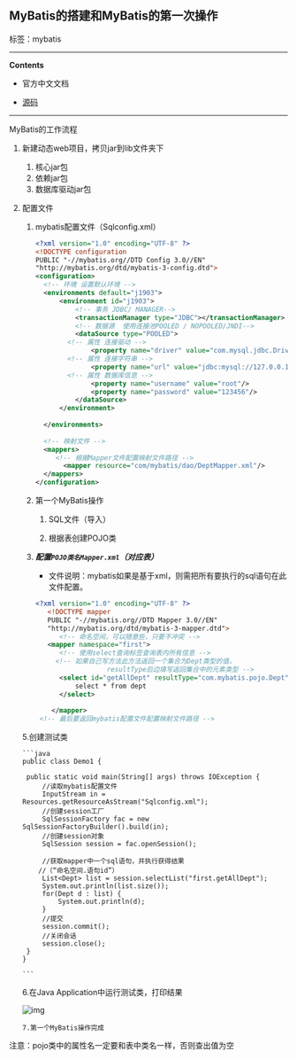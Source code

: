 ## MyBatis的搭建和MyBatis的第一次操作

标签：mybatis

****


**Contents**

- 官方中文文档

- [源码](JavaFrameworks/20191028)

****

MyBatis的工作流程
1. 新建动态web项目，拷贝jar到lib文件夹下
   1. 核心jar包
   2. 依赖jar包
   3. 数据库驱动jar包
2. 配置文件
   1. mybatis配置文件（Sqlconfig.xml）
      ```xml
      <?xml version="1.0" encoding="UTF-8" ?>
      <!DOCTYPE configuration
      PUBLIC "-//mybatis.org//DTD Config 3.0//EN"
      "http://mybatis.org/dtd/mybatis-3-config.dtd">
      <configuration>
      	<!-- 环境 设置默认环境 -->
      	<environments default="j1903">
      		<environment id="j1903">
      			<!-- 事务 JDBC/ MANAGER-->
      			<transactionManager type="JDBC"></transactionManager>
      			<!-- 数据源  使用连接池POOLED / NOPOOLED/JNDI-->
      			<dataSource type="POOLED">
              <!-- 属性 连接驱动 -->
      				<property name="driver" value="com.mysql.jdbc.Driver"/>
              <!-- 属性 连接字符串 -->
      				<property name="url" value="jdbc:mysql://127.0.0.1:3306/j1903"/>
              <!-- 属性 数据库信息 -->
      				<property name="username" value="root"/>
      				<property name="password" value="123456"/>
      			</dataSource>
      		</environment>
      		
      	</environments>
      	
      	<!-- 映射文件 -->
        <mappers>
           <!-- 根据Mapper文件配置映射文件路径 -->
        	 <mapper resource="com/mybatis/dao/DeptMapper.xml"/>
        </mappers>
      </configuration>
      ```
      
   2. 第一个MyBatis操作
   
      1. SQL文件（导入）
      
      2. 根据表创建POJO类
      
   4. ***配置`POJO类名Mapper.xml`（对应表）***

      - 文件说明：mybatis如果是基于xml，则需把所有要执行的sql语句在此文件配置。
   
      ```xml
      <?xml version="1.0" encoding="UTF-8" ?>
         <!DOCTYPE mapper
         PUBLIC "-//mybatis.org//DTD Mapper 3.0//EN"
         "http://mybatis.org/dtd/mybatis-3-mapper.dtd">
         	<!-- 命名空间，可以随意些，只要不冲突 -->
         <mapper namespace="first">
         	<!-- 使用select查询标签查询表内所有信息 -->
           <!-- 如果自己写方法此方法返回一个集合为Dept类型的值，
         				resultType后边填写返回集合中的元素类型 -->
         	<select id="getAllDept" resultType="com.mybatis.pojo.Dept">
         		select * from dept
         	</select>
           
	      </mapper>
	   <!-- 最后要返回mybatis配置文件配置映射文件路径 -->
	   ```
	5.创建测试类
	   
	   ```java
	   public class Demo1 {
	   
	   	public static void main(String[] args) throws IOException {
	   		//读取mybatis配置文件
	   		InputStream in = Resources.getResourceAsStream("Sqlconfig.xml");
	   		//创建session工厂
	   		SqlSessionFactory fac = new SqlSessionFactoryBuilder().build(in);
	   		//创建session对象
	   		SqlSession session = fac.openSession();
	   		
	   		//获取mapper中一个sql语句，并执行获得结果
	       //（“命名空间.语句id”）
	   		List<Dept> list = session.selectList("first.getAllDept");
	   		System.out.println(list.size());
	   		for(Dept d : list) {
	   			System.out.println(d);
	   		}
	   		//提交
	   		session.commit();
	   		//关闭会话
	   		session.close();
	   	}
	   }
	   
	   ```
	   
	
	6.在Java Application中运行测试类，打印结果
	
	![img](/notes/img/image-20191028200312149.png)
	
	   7.第一个MyBatis操作完成

注意：pojo类中的属性名一定要和表中类名一样，否则查出值为空